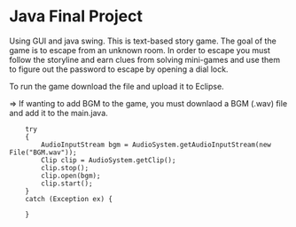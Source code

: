 # Java Final Project

Using GUI and java swing.
This is text-based story game. The goal of the game is to escape from an unknown room. In order to escape you must follow the storyline and earn clues from solving mini-games and use them to figure out the password to escape by opening a dial lock.

To run the game download the file and upload it to Eclipse. 

=> If wanting to add BGM to the game, you must downlaod a BGM (.wav) file and add it to the main.java.

		try
		{
			AudioInputStream bgm = AudioSystem.getAudioInputStream(new File("BGM.wav"));
			Clip clip = AudioSystem.getClip();
			clip.stop();
			clip.open(bgm);
			clip.start();
		}
		catch (Exception ex) {
			
		}
